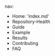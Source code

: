 nav:
  - Home: 'index.md'
  - Repository-Health
  - Guide
  - Example
  - Results
  - Contributing
  - FAQ